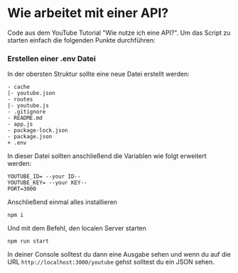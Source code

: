 # Wie arbeitet mit einer API?
Code aus dem YouTube Tutorial "Wie nutze ich eine API?". Um das Script zu starten einfach die folgenden Punkte durchführen:

### Erstellen einer .env Datei
In der obersten Struktur sollte eine neue Datei erstellt werden:

```
- cache
|- youtube.json
- routes
|- youtube.js
- .gitignore
- README.md
- app.js
- package-lock.json
- package.json
+ .env
```
In dieser Datei sollten anschließend die Variablen wie folgt erweitert werden:
```
YOUTUBE_ID= --your ID--
YOUTUBE_KEY= --your KEY--
PORT=3000
```
Anschließend einmal alles installieren
```
npm i
```
Und mit dem Befehl, den localen Server starten
```
npm run start
```
In deiner Console solltest du dann eine Ausgabe sehen und wenn du auf die URL `http://localhost:3000/youtube` gehst solltest du ein JSON sehen.